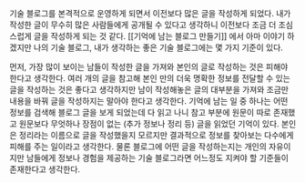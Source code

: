 기술 블로그를 본격적으로 운영하게 되면서 이전보다 많은 글을 작성하게 되었다. 내가 작성한 글이 무수히 많은 사람들에게 공개될 수 있다고 생각하니 이전보다 조금 더 조심스럽게 글을 작성하게 되는 것 같다. [[기억에 남는 블로그 만들기]] 에서 아마 이야기 하겠지만 나의 기술 블로그, 내가 생각하는 좋은 기술 블로그에는 몇 가지 기준이 있다. 

먼저, 가장 많이 보이는 남들이 작성한 글을 가져와 본인의 글로 작성하는 것은 피해야 한다고 생각한다. 여러 개의 글을 참고해 본인 만의 더욱 명확한 정보를 전달할 수 있는 글을 작성하는 것은 좋다고 생각하지만 남이 작성해놓은 글의 대부분을 가져와 조금만 내용을 바꿔 글을 작성하지는 말아야 한다고 생각한다. 기억에 남는 일 중 하나는 어떤 정보를 검색해 블로그 글을 보게 되었는데 다 읽고 나니 참고 부분에 원문이 따로 존재했고 원문보다 무엇하나 장점이 없는 (추가 정보나 정리 등) 글을 읽었던 기억이 있다. 본인은 정리라는 이름으로 글을 작성했을지 모르지만 결과적으로 정보를 찾아보는 다수에게 피해를 주는 일이라고 생각한다. 물론 블로그에 어떤 글을 작성하는지는 개인의 자유이지만 남들에게 정보나 경험을 제공하는 기술 블로그라면 어느정도 지켜야 할 기준들이 존재한다고 생각한다. 